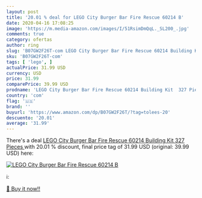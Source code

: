 ```yaml
---
layout: post
title: '20.01 % deal for LEGO City Burger Bar Fire Rescue 60214 B'
date: 2020-04-16 17:08:25
image: 'https://m.media-amazon.com/images/I/51RsimDmQqL._SL200_.jpg'
comments: true
category: ofertas
author: ring
slug: 'B07GW2F26T-com LEGO City Burger Bar Fire Rescue 60214 Building Kit 327...'
sku: 'B07GW2F26T-com'
tags: [ 'lego', ]
actualPrice: 31.99 USD
currency: USD
price: 31.99
comparePrice: 39.99 USD
prodname: 'LEGO City Burger Bar Fire Rescue 60214 Building Kit  327 Pieces '
country: 'com'
flag: '🇺🇸'
brand: ''
buyurl: 'https://www.amazon.com/dp/B07GW2F26T/?tag=tolees-20'
descuento: '20.01'
average: '31.99'
---
```


There's a deal [LEGO City Burger Bar Fire Rescue 60214 Building Kit  327 Pieces ](https://www.amazon.com/dp/B07GW2F26T/?tag=tolees-20)  with  20.01 % discount, final price tag of  31.99 USD (original: 39.99 USD) here:

[![LEGO City Burger Bar Fire Rescue 60214 B](https://m.media-amazon.com/images/I/51RsimDmQqL._SL200_.jpg)](https://www.amazon.com/dp/B07GW2F26T/?tag=tolees-20)

ℹ️:


[🛒 Buy it now!!](https://www.amazon.com/dp/B07GW2F26T/?tag=tolees-20)
